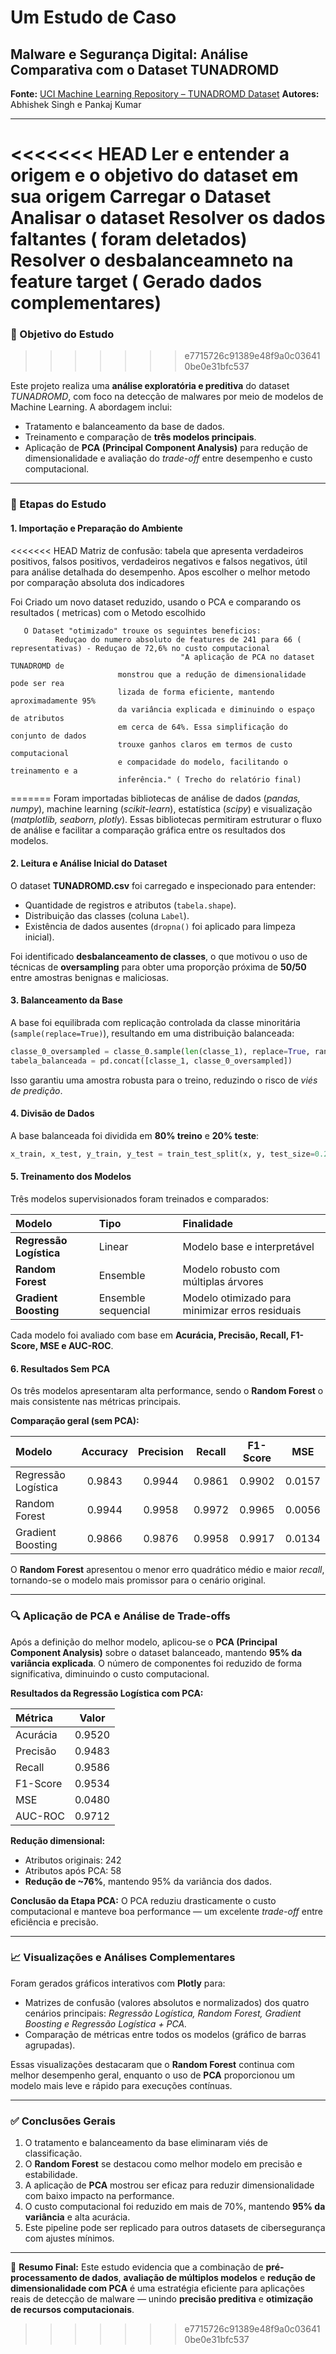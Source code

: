 
# Um Estudo de Caso

## Malware e Segurança Digital: Análise Comparativa com o Dataset TUNADROMD

**Fonte:** [UCI Machine Learning Repository – TUNADROMD Dataset](https://archive.ics.uci.edu/dataset/813/tunadromd)
**Autores:** Abhishek Singh e Pankaj Kumar

---

<<<<<<< HEAD
Ler e entender a origem e o objetivo do dataset em sua origem 
 Carregar o Dataset 
 Analisar o dataset
       Resolver os dados faltantes ( foram deletados)
       Resolver o desbalanceamneto na feature target ( Gerado dados complementares)
=======
### 🎯 Objetivo do Estudo
>>>>>>> e7715726c91389e48f9a0c036410be0e31bfc537

Este projeto realiza uma **análise exploratória e preditiva** do dataset *TUNADROMD*, com foco na detecção de malwares por meio de modelos de Machine Learning. A abordagem inclui:

* Tratamento e balanceamento da base de dados.
* Treinamento e comparação de **três modelos principais**.
* Aplicação de **PCA (Principal Component Analysis)** para redução de dimensionalidade e avaliação do *trade-off* entre desempenho e custo computacional.

---

### 🧩 Etapas do Estudo

#### 1. Importação e Preparação do Ambiente

<<<<<<< HEAD
        Matriz de confusão: tabela que apresenta verdadeiros positivos, falsos positivos, verdadeiros negativos e falsos negativos, útil para análise detalhada do desempenho.
 Apos escolher o melhor  metodo por comparação absoluta dos indicadores

 Foi Criado um novo dataset reduzido, usando  o PCA e comparando os resultados ( metricas) com o Metodo escolhido

       O Dataset "otimizado" trouxe os seguintes beneficios:
              Reduçao do numero absoluto de features de 241 para 66 ( representativas) - Reduçao de 72,6% no custo computacional
                                          "A aplicação de PCA no dataset TUNADROMD de
                            monstrou que a redução de dimensionalidade pode ser rea
                            lizada de forma eficiente, mantendo aproximadamente 95%
                            da variância explicada e diminuindo o espaço de atributos
                            em cerca de 64%. Essa simplificação do conjunto de dados
                            trouxe ganhos claros em termos de custo computacional
                            e compacidade do modelo, facilitando o treinamento e a
                            inferência." ( Trecho do relatório final)

=======
Foram importadas bibliotecas de análise de dados (*pandas, numpy*), machine learning (*scikit-learn*), estatística (*scipy*) e visualização (*matplotlib, seaborn, plotly*).
Essas bibliotecas permitiram estruturar o fluxo de análise e facilitar a comparação gráfica entre os resultados dos modelos.

#### 2. Leitura e Análise Inicial do Dataset

O dataset **TUNADROMD.csv** foi carregado e inspecionado para entender:

* Quantidade de registros e atributos (`tabela.shape`).
* Distribuição das classes (coluna `Label`).
* Existência de dados ausentes (`dropna()` foi aplicado para limpeza inicial).

Foi identificado **desbalanceamento de classes**, o que motivou o uso de técnicas de **oversampling** para obter uma proporção próxima de **50/50** entre amostras benignas e maliciosas.

#### 3. Balanceamento da Base

A base foi equilibrada com replicação controlada da classe minoritária (`sample(replace=True)`), resultando em uma distribuição balanceada:

```python
classe_0_oversampled = classe_0.sample(len(classe_1), replace=True, random_state=42)
tabela_balanceada = pd.concat([classe_1, classe_0_oversampled])
```

Isso garantiu uma amostra robusta para o treino, reduzindo o risco de *viés de predição*.

#### 4. Divisão de Dados

A base balanceada foi dividida em **80% treino** e **20% teste**:

```python
x_train, x_test, y_train, y_test = train_test_split(x, y, test_size=0.2, random_state=42)
```

#### 5. Treinamento dos Modelos

Três modelos supervisionados foram treinados e comparados:

| Modelo                  | Tipo                | Finalidade                                      |
| :---------------------- | :------------------ | :---------------------------------------------- |
| **Regressão Logística** | Linear              | Modelo base e interpretável                     |
| **Random Forest**       | Ensemble            | Modelo robusto com múltiplas árvores            |
| **Gradient Boosting**   | Ensemble sequencial | Modelo otimizado para minimizar erros residuais |

Cada modelo foi avaliado com base em **Acurácia, Precisão, Recall, F1-Score, MSE e AUC-ROC**.

#### 6. Resultados Sem PCA

Os três modelos apresentaram alta performance, sendo o **Random Forest** o mais consistente nas métricas principais.

**Comparação geral (sem PCA):**

| Modelo              | Accuracy | Precision | Recall | F1-Score |   MSE  |
| :------------------ | :------: | :-------: | :----: | :------: | :----: |
| Regressão Logística |  0.9843  |   0.9944  | 0.9861 |  0.9902  | 0.0157 |
| Random Forest       |  0.9944  |   0.9958  | 0.9972 |  0.9965  | 0.0056 |
| Gradient Boosting   |  0.9866  |   0.9876  | 0.9958 |  0.9917  | 0.0134 |

O **Random Forest** apresentou o menor erro quadrático médio e maior *recall*, tornando-se o modelo mais promissor para o cenário original.

---

### 🔍 Aplicação de PCA e Análise de Trade-offs

Após a definição do melhor modelo, aplicou-se o **PCA (Principal Component Analysis)** sobre o dataset balanceado, mantendo **95% da variância explicada**. O número de componentes foi reduzido de forma significativa, diminuindo o custo computacional.

**Resultados da Regressão Logística com PCA:**

| Métrica  |  Valor |
| :------- | :----: |
| Acurácia | 0.9520 |
| Precisão | 0.9483 |
| Recall   | 0.9586 |
| F1-Score | 0.9534 |
| MSE      | 0.0480 |
| AUC-ROC  | 0.9712 |

**Redução dimensional:**

* Atributos originais: 242
* Atributos após PCA: 58
* **Redução de ~76%**, mantendo 95% da variância dos dados.

**Conclusão da Etapa PCA:**
O PCA reduziu drasticamente o custo computacional e manteve boa performance — um excelente *trade-off* entre eficiência e precisão.

---

### 📈 Visualizações e Análises Complementares

Foram gerados gráficos interativos com **Plotly** para:

* Matrizes de confusão (valores absolutos e normalizados) dos quatro cenários principais:
  *Regressão Logística, Random Forest, Gradient Boosting e Regressão Logística + PCA.*
* Comparação de métricas entre todos os modelos (gráfico de barras agrupadas).

Essas visualizações destacaram que o **Random Forest** continua com melhor desempenho geral, enquanto o uso de **PCA** proporcionou um modelo mais leve e rápido para execuções contínuas.

---

### ✅ Conclusões Gerais

1. O tratamento e balanceamento da base eliminaram viés de classificação.
2. O **Random Forest** se destacou como melhor modelo em precisão e estabilidade.
3. A aplicação de **PCA** mostrou ser eficaz para reduzir dimensionalidade com baixo impacto na performance.
4. O custo computacional foi reduzido em mais de 70%, mantendo **95% da variância** e alta acurácia.
5. Este pipeline pode ser replicado para outros datasets de cibersegurança com ajustes mínimos.

---

📘 **Resumo Final:**
Este estudo evidencia que a combinação de **pré-processamento de dados**, **avaliação de múltiplos modelos** e **redução de dimensionalidade com PCA** é uma estratégia eficiente para aplicações reais de detecção de malware — unindo **precisão preditiva** e **otimização de recursos computacionais**.
>>>>>>> e7715726c91389e48f9a0c036410be0e31bfc537

